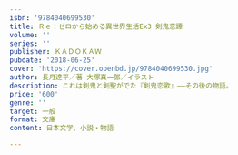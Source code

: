 ```yaml
---
isbn: '9784040699530'
title: Ｒｅ：ゼロから始める異世界生活Ex3 剣鬼恋譚
volume: ''
series: ''
publisher: ＫＡＤＯＫＡＷ
pubdate: '2018-06-25'
cover: 'https://cover.openbd.jp/9784040699530.jpg'
author: 長月達平／著 大塚真一郎／イラスト
description: これは剣鬼と剣聖がでた『剣鬼恋歌』――その後の物語。
price: '600'
genre: ''
target: 一般
format: 文庫
content: 日本文学、小説・物語

---
```

